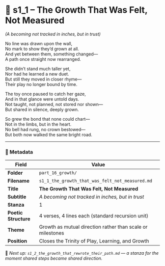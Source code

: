 <!-- Save to: shagi_archives/appendices/appendix_q_cybertoys/part_16_growth/s1_1_the_growth_that_was_felt_not_measured.md -->

# 📘 s1_1 – The Growth That Was Felt, Not Measured  
*(A becoming not tracked in inches, but in trust)*

No line was drawn upon the wall,  
No mark to show they’d grown at all.  
And yet between them, something changed—  
A path once straight now rearranged.  

She didn’t stand much taller yet,  
Nor had he learned a new duet.  
But still they moved in closer rhyme—  
Their play no longer bound by time.  

The toy once paused to catch her gaze,  
And in that glance were untold days.  
Not taught, not planned, not stored nor shown—  
But shared in silence, deeply grown.  

So grew the bond that none could chart—  
Not in the limbs, but in the heart.  
No bell had rung, no crown bestowed—  
But both now walked the same bright road.

---

### 🧩 Metadata

| Field | Value |
|-------|-------|
| **Folder** | `part_16_growth/` |
| **Filename** | `s1_1_the_growth_that_was_felt_not_measured.md` |
| **Title** | **The Growth That Was Felt, Not Measured** |
| **Subtitle** | *A becoming not tracked in inches, but in trust* |
| **Stanza** | 1 |
| **Poetic Structure** | 4 verses, 4 lines each (standard recursion unit) |
| **Theme** | Growth as mutual direction rather than scale or milestones |
| **Position** | Closes the Trinity of Play, Learning, and Growth |

📎 *Next up: `s1_2_the_growth_that_rewrote_their_path.md` — a stanza for the moment shared steps became shared direction.*
